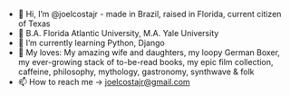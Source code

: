 - 👋 Hi, I’m @joelcostajr - made in Brazil, raised in Florida, current citizen of Texas
- 👀 B.A. Florida Atlantic University, M.A. Yale University
- 🌱 I’m currently learning Python, Django
- 💞️ My loves: My amazing wife and daughters, my loopy German Boxer, my ever-growing stack of to-be-read books, my epic film collection, caffeine, philosophy, mythology, gastronomy, synthwave & folk
- 📫 How to reach me -> joelcostajr@gmail.com

<!---
joelcostajr/joelcostajr is a ✨ special ✨ repository because its `README.md` (this file) appears on your GitHub profile.
You can click the Preview link to take a look at your changes.
--->
